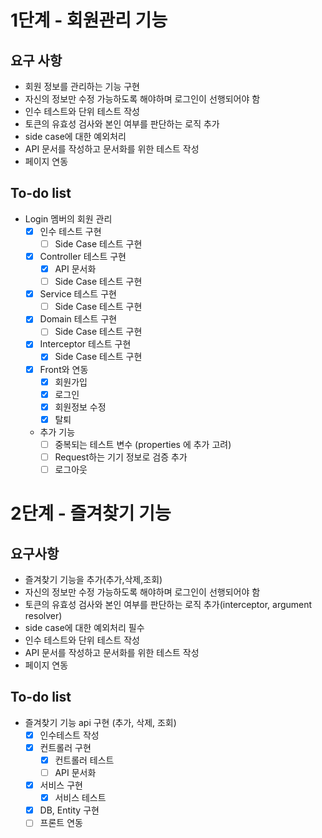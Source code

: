 # 1단계 - 회원관리 기능

## 요구 사항

- 회원 정보를 관리하는 기능 구현
- 자신의 정보만 수정 가능하도록 해야하며 로그인이 선행되어야 함
- 인수 테스트와 단위 테스트 작성
- 토큰의 유효성 검사와 본인 여부를 판단하는 로직 추가
- side case에 대한 예외처리
- API 문서를 작성하고 문서화를 위한 테스트 작성
- 페이지 연동

## To-do list
- Login 멤버의 회원 관리
    - [x] 인수 테스트 구현
        - [ ] Side Case 테스트 구현
    - [x] Controller 테스트 구현
        - [x] API 문서화
        - [ ] Side Case 테스트 구현
    - [x] Service 테스트 구현
        - [ ] Side Case 테스트 구현
    - [x] Domain 테스트 구현
        - [ ] Side Case 테스트 구현
    - [x] Interceptor 테스트 구현
        - [x] Side Case 테스트 구현
    - [x] Front와 연동
        - [x] 회원가입
        - [x] 로그인
        - [x] 회원정보 수정
        - [x] 탈퇴
    - 추가 기능
        - [ ] 중복되는 테스트 변수 (properties 에 추가 고려)        
        - [ ] Request하는 기기 정보로 검증 추가
        - [ ] 로그아웃
        
# 2단계 - 즐겨찾기 기능
        
## 요구사항

- 즐겨찾기 기능을 추가(추가,삭제,조회)
- 자신의 정보만 수정 가능하도록 해야하며 로그인이 선행되어야 함
- 토큰의 유효성 검사와 본인 여부를 판단하는 로직 추가(interceptor, argument resolver)
- side case에 대한 예외처리 필수
- 인수 테스트와 단위 테스트 작성
- API 문서를 작성하고 문서화를 위한 테스트 작성
- 페이지 연동

## To-do list
 - 즐겨찾기 기능 api 구현 (추가, 삭제, 조회)
    - [x] 인수테스트 작성
    - [x] 컨트롤러 구현
        - [x] 컨트롤러 테스트
        - [ ] API 문서화
    - [x] 서비스 구현
        - [x] 서비스 테스트
    - [x] DB, Entity 구현
    - [ ] 프론트 연동
